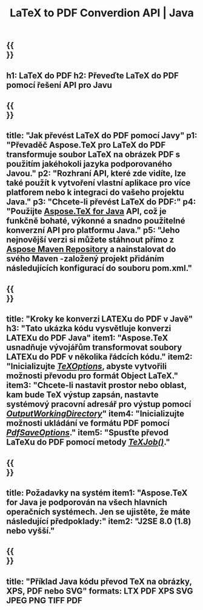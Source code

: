 ﻿---
translation: true
template: /_templates/_conversion-child-java.md
title: LaTeX to PDF Converdion API | Java
description: Funkce převodu LaTeX do PDF. Integrujte tuto místní knihovnu Java do svého projektu nebo použijte multiplatformní aplikace pro převod LaTeXu do PDF.
keywords: latex do pdf api java, latex2pdf integrovat
url: /java/conversion/latex-to-pdf/
family: tex
platformtag: java
feature: conversion
informat: LATEX
outformat: PDF
otherformats: TIFF JPEG PNG PDF
---

{{<section banner>}}
---
h1: LaTeX do PDF
h2: Převeďte LaTeX do PDF pomocí řešení API pro Javu
---

{{<section overview>}}
---
title: "Jak převést LaTeX do PDF pomocí Javy"
p1: "Převaděč Aspose.TeX pro LaTeX do PDF transformuje soubor LaTeX na obrázek PDF s použitím jakéhokoli jazyka podporovaného Javou."
p2: "Rozhraní API, které zde vidíte, lze také použít k vytvoření vlastní aplikace pro více platforem nebo k integraci do vašeho projektu Java."
p3: "Chcete-li převést LaTeX do PDF:"
p4: "Použijte [Aspose.TeX for Java](https://products.aspose.com/tex/java) API, což je funkčně bohaté, výkonné a snadno použitelné konverzní API pro platformu Java."
p5: "Jeho nejnovější verzi si můžete stáhnout přímo z [Aspose Maven Repository](https://repository.aspose.com/tex/) a nainstalovat do svého Maven -založený projekt přidáním následujících konfigurací do souboru pom.xml."
---

{{<section feature1>}}
---
title: "Kroky ke konverzi LATEXu do PDF v Javě"
h3: "Tato ukázka kódu vysvětluje konverzi LATEXu do PDF Java"
item1: "Aspose.TeX usnadňuje vývojářům transformovat soubory LATEXu do PDF v několika řádcích kódu."
item2: "Inicializujte [*TeXOptions*](https://reference.aspose.com/tex/java/com.aspose.tex/TeXOptions), abyste vytvořili možnosti převodu pro formát Object LaTeX."
item3: "Chcete-li nastavit prostor nebo oblast, kam bude TeX výstup zapsán, nastavte systémový pracovní adresář pro výstup pomocí [*OutputWorkingDirectory*](https://reference.aspose.com/tex/java/com.aspose.tex/TeXOptions#getOutputWorkingDirectory--)"
item4: "Inicializujte možnosti ukládání ve formátu PDF pomocí [*PdfSaveOptions*](https://reference.aspose.com/tex/java/com.aspose.tex.rendering/PdfSaveOptions)."
item5: "Spusťte převod LaTeXu do PDF pomocí metody [*TeXJob()*](https://reference.aspose.com/tex/java/com.aspose.tex/TeXJob)."
---

{{<section feature2>}}
---
title: Požadavky na systém
item1: "Aspose.TeX for Java je podporován na všech hlavních operačních systémech. Jen se ujistěte, že máte následující předpoklady:"
item2: "J2SE 8.0 (1.8) nebo vyšší."
---

{{<section widget>}}
---
title: "Příklad Java kódu převod TeX na obrázky, XPS, PDF nebo SVG"
formats: LTX PDF XPS SVG JPEG PNG TIFF PDF
---